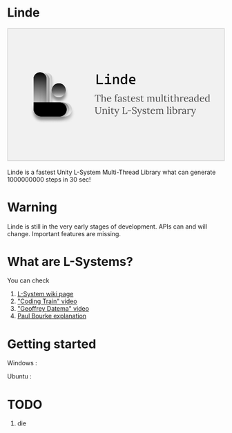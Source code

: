 # Linde

![Alt text](./.githubReadme/Logo.png "Linde")

Linde is a fastest Unity L-System Multi-Thread Library what can generate 1000000000 steps in 30 sec!

# Warning

Linde is still in the very early stages of development. APIs can and will change. Important features are missing.

# What are L-Systems?

You can check

1. [L-System wiki page](https://en.wikipedia.org/wiki/L-system)
2. ["Coding Train" video](https://www.youtube.com/watch?v=E1B4UoSQMFw)
3. ["Geoffrey Datema" video](https://youtu.be/egxBK_EGauM)
4. [Paul Bourke explanation](http://paulbourke.net/fractals/lsys/)

# Getting started

Windows :

Ubuntu :

# TODO

1. die
